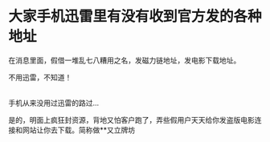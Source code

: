 # 大家手机迅雷里有没有收到官方发的各种地址


在消息里面，假借一堆乱七八糟用之名，发磁力链地址，发电影下载地址。

不用迅雷，不知道！<br />
<br />
<img src="static/image/smiley/default/lol.gif" smilieid="12" border="0" alt="" /><img src="static/image/smiley/default/lol.gif" smilieid="12" border="0" alt="" /><img src="static/image/smiley/default/lol.gif" smilieid="12" border="0" alt="" />

手机从来没用过迅雷的路过...

是的，明面上疯狂封资源，背地又怕客户跑了，弄些假用户天天给你发盗版电影连接和网站让你去下载。简称做**又立牌坊

